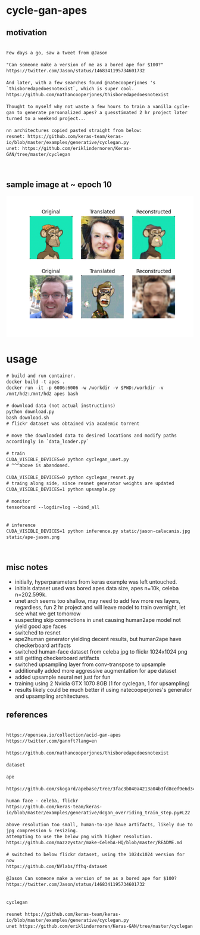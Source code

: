 # cycle-gan-apes

## motivation

```

Few days a go, saw a tweet from @Jason 

"Can someone make a version of me as a bored ape for $100?"
https://twitter.com/Jason/status/1468341195734601732

And later, with a few searches found @natecooperjones 's  `thisboredapedoesnotexist`, which is super cool.
https://github.com/nathancooperjones/thisboredapedoesnotexist

Thought to myself why not waste a few hours to train a vanilla cycle-gan to generate personalized apes? a guesstimated 2 hr project later turned to a weekend project...

nn architectures copied pasted straight from below:
resnet: https://github.com/keras-team/keras-io/blob/master/examples/generative/cyclegan.py
unet: https://github.com/eriklindernoren/Keras-GAN/tree/master/cyclegan



```

## sample image at ~ epoch 10
![example](static/4_4400.png)


# usage
          
```                                       
# build and run container.
docker build -t apes .                                                                                    
docker run -it -p 6006:6006 -w /workdir -v $PWD:/workdir -v /mnt/hd2:/mnt/hd2 apes bash

# download data (not actual instructions)
python download.py
bash download.sh
# flickr dataset was obtained via academic torrent

# move the downloaded data to desired locations and modify paths accordingly in `data_loader.py`

# train
CUDA_VISIBLE_DEVICES=0 python cyclegan_unet.py
# ^^^above is abandoned.

CUDA_VISIBLE_DEVICES=0 python cyclegan_resnet.py
# traing along side, since resnet generator weights are updated
CUDA_VISIBLE_DEVICES=1 python upsample.py

# monitor
tensorboard --logdir=log --bind_all


# inference
CUDA_VISIBLE_DEVICES=1 python inference.py static/jason-calacanis.jpg static/ape-jason.png



``` 

## misc notes
 
+ initially, hyperparameters from keras example was left untouched.
+ initials dataset used was bored apes data size, apes n=10k, celeba n=202.599k.
+ unet arch seems too shallow, may need to add few more res layers, regardless, fun 2 hr project and will leave model to train overnight, let see what we get tomorrow
+ suspecting skip connections in unet causing human2ape model not yield good ape faces
+ switched to resnet
+ ape2human generator yielding decent results, but human2ape have checkerboard artifacts
+ switched human-face dataset from celeba jpg to flickr 1024x1024 png
+ still getting checkerboard artifacts
+ switched upsampling layer from conv-transpose to upsample
+ additionally added more aggressive augmentation for ape dataset
+ added upsample neural net just for fun
+ training using 2 Nvidia GTX 1070 8GB (1 for cyclegan, 1 for upsampling)
+ results likely could be much better if using natecooperjones's generator and upsampling architectures.


## references
 
```

https://opensea.io/collection/acid-gan-apes
https://twitter.com/gannft?lang=en

https://github.com/nathancooperjones/thisboredapedoesnotexist

dataset

ape

https://github.com/skogard/apebase/tree/3fac3b040a4213a04b3fd8cef9e6d341478873a3

human face - celeba, flickr
https://github.com/keras-team/keras-io/blob/master/examples/generative/dcgan_overriding_train_step.py#L22

above resolution too small, human-to-ape have artifacts, likely due to jpg compression & resizing.
attempting to use the below png with higher resolution.
https://github.com/mazzzystar/make-CelebA-HQ/blob/master/README.md

# switched to below flickr dataset, using the 1024x1024 version for now
https://github.com/NVlabs/ffhq-dataset

@Jason Can someone make a version of me as a bored ape for $100?
https://twitter.com/Jason/status/1468341195734601732


cyclegan

resnet https://github.com/keras-team/keras-io/blob/master/examples/generative/cyclegan.py
unet https://github.com/eriklindernoren/Keras-GAN/tree/master/cyclegan

```

